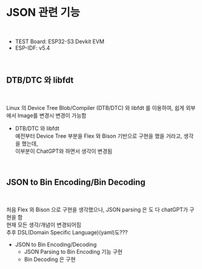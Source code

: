 # JSON 관련 기능 

</br>

* TEST Board: ESP32-S3 Devkit EVM        
* ESP-IDF: v5.4      

</br>


## DTB/DTC 와 libfdt

</br>

Linux 의 Device Tree Blob/Compiler (DTB/DTC) 와 libfdt 를 이용하여, 쉽게 외부에서 Image를 변경시 변경이 가능함 


* DTB/DTC 와 libfdt             
    예전부터 Device Tree 부분을 Flex 와 Bison 기반으로 구현을 했을 거라고, 생각을 했는데,      
    이부분이 ChatGPT와 하면서 생각이 변경됨                  

</br>

## JSON to Bin Encoding/Bin Decoding

</br>

처음 Flex 와 Bison 으로 구현을 생각했으나, JSON parsing 은 도 다 chatGPT가 구현을 함              
현재 모든 생각/개념이 변경되어짐        
추후 DSL(Domain Specific Language)(yaml)도???          


* JSON to Bin Encoding/Decoding
    - JSON Parsing to Bin Encoding 기능 구현     
    - Bin Decoding 은 구현      




</br>    